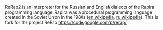 ReRap2 is an interpreter for the Russian and English dialects of the Rapira programming language. Rapira was a procedural programming language created in the Soviet Union in the 1980s ([en.wikipedia](http://en.wikipedia.org/wiki/Rapira), [ru.wikipedia](http://ru.wikipedia.org/wiki/%D0%A0%D0%B0%D0%BF%D0%B8%D1%80%D0%B0_%28%D1%8F%D0%B7%D1%8B%D0%BA_%D0%BF%D1%80%D0%BE%D0%B3%D1%80%D0%B0%D0%BC%D0%BC%D0%B8%D1%80%D0%BE%D0%B2%D0%B0%D0%BD%D0%B8%D1%8F%29)).
This is fork for the project ReRap https://code.google.com/p/rerap/
